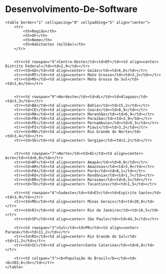 # Desenvolvimento-De-Software

<!DOCTYPE html>
<html lang="pt-BR">
<head>
    <meta charset="UTF-8">
    <meta name="viewport" content="width=device-width, initial-scale=1.0">
    <title>População do Brasil</title>
</head>
<body>

    <table border="1" cellspacing="0" cellpadding="5" align="center">
        <tr>
            <th>Região</th>
            <th>UF</th>
            <th>Nome</th>
            <th>Habitantes (milhão)</th>
        </tr>

       
        <tr><td rowspan="4">Centro-Oeste</td><td>DF</td><td align=center> Distrito Federal</td><td>2,9</td></tr>
        <tr><td>GO</td><td align=center> Goiás</td><td>6,6</td></tr>
        <tr><td>MT</td><td align=center> Mato Grosso</td><td>3,2</td></tr>
        <tr><td>MS</td><td align=center> Mato Grosso do Sul</td><td>2,6</td></tr>

    
        <tr><td rowspan="9">Nordeste</td><td>AL</td><td>Alagoas</td><td>3,3</td></tr>
        <tr><td>BA</td><td align=center> Bahia</td><td>15,2</td></tr>
        <tr><td>CE</td><td align=center> Ceará</td><td>8,9</td></tr>
        <tr><td>MA</td><td align=center> Maranhão</td><td>6,9</td></tr>
        <tr><td>PB</td><td align=center> Paraíba</td><td>3,9</td></tr>
        <tr><td>PE</td><td align=center> Pernambuco</td><td>9,3</td></tr>
        <tr><td>PI</td><td align=center> Piauí</td><td>3,2</td></tr>
        <tr><td>RN</td><td align=center> Rio Grande do Norte</td><td>3,4</td></tr>
        <tr><td>SE</td><td align=center> Sergipe</td><td>2,2</td></tr>

        
        <tr><td rowspan="7">Norte</td><td>AC</td><td align=center> Acre</td><td>0,8</td></tr>
        <tr><td>AP</td><td align=center> Amapá</td><td>0,8</td></tr>
        <tr><td>AM</td><td align=center> Amazonas</td><td>3,9</td></tr>
        <tr><td>PA</td><td align=center> Pará</td><td>8,1</td></tr>
        <tr><td>RO</td><td align=center> Rondônia</td><td>1,7</td></tr>
        <tr><td>RR</td><td align=center> Roraima</td><td>0,5</td></tr>
        <tr><td>TO</td><td align=center> Tocantins</td><td>1,5</td></tr>

        <tr><td rowspan="4">Sudeste</td><td>ES</td><td>Espírito Santo</td><td>3,9</td></tr>
        <tr><td>MG</td><td align=center> Minas Gerais</td><td>20,8</td></tr>
        <tr><td>RJ</td><td align=center> Rio de Janeiro</td><td>16,5</td></tr>
        <tr><td>SP</td><td align=center> São Paulo</td><td>44,3</td></tr>

        <tr><td rowspan="3">Sul</td><td>PR</td><td align=center> Paraná</td><td>11,2</td></tr>
        <tr><td>RS</td><td align=center> Rio Grande do Sul</td><td>11,2</td></tr>
        <tr><td>SC</td><td align=center>Santa Catarina</td><td>6,8</td></tr>

        <tr><td colspan="3"><b>População do Brasil</b></td><td><b>203,6</b></td></tr>
    </table>

</body>
</html>
